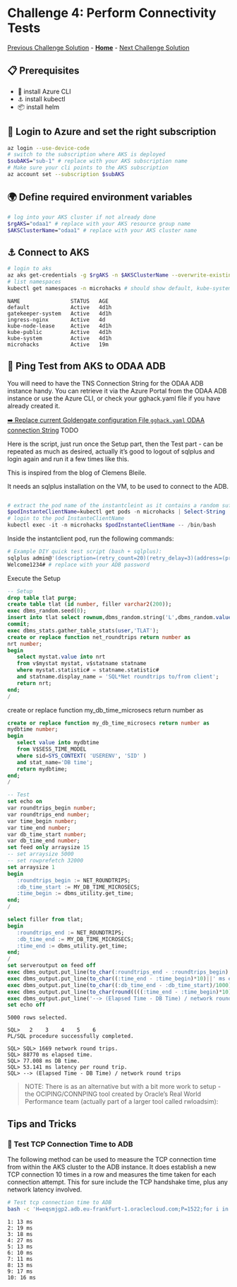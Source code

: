 # Challenge 4: Perform Connectivity Tests

[Previous Challenge Solution](solution-03.md) - **[Home](../Readme.md)** - [Next Challenge Solution](solution-05.md)

## 📋 Prerequisites

- 🔧 install Azure CLI
- ⚓ install kubectl
- 📦 install helm

## 🔐 Login to Azure and set the right subscription

~~~bash
az login --use-device-code
# switch to the subscription where AKS is deployed
$subAKS="sub-1" # replace with your AKS subscription name
# Make sure your cli points to the AKS subscription
az account set --subscription $subAKS
~~~

## 🌍 Define required environment variables

~~~bash
# log into your AKS cluster if not already done
$rgAKS="odaa1" # replace with your AKS resource group name
$AKSClusterName="odaa1" # replace with your AKS cluster name

~~~

## ⚓ Connect to AKS

~~~bash
# login to aks
az aks get-credentials -g $rgAKS -n $AKSClusterName --overwrite-existing
# list namespaces
kubectl get namespaces -n microhacks # should show default, kube-system, kube-public
~~~

~~~text
NAME                STATUS   AGE
default             Active   4d1h
gatekeeper-system   Active   4d1h
ingress-nginx       Active   4d
kube-node-lease     Active   4d1h
kube-public         Active   4d1h
kube-system         Active   4d1h
microhacks          Active   19m
~~~

## 📡 Ping Test from AKS to ODAA ADB

You will need to have the TNS Connection String for the ODAA ADB instance handy. You can retrieve it via the Azure Portal from the ODAA ADB instance or use the Azure CLI, or check your gghack.yaml file if you have already created it.

[➡️ Replace current Goldengate configuration File `gghack.yaml` ODAA connection String](#-replace-current-goldengate-configuration-file-gghackyaml-odaa-connection-string)
TODO



Here is the script, just run once the Setup part, then the Test part - can be repeated as much as desired, actually it’s good to logout of sqlplus and login again and run it a few times like this.

This is inspired from the blog of Clemens Bleile.

It needs an sqlplus installation on the VM, to be used to connect to the ADB.

~~~powershell

# extract the pod name of the instantcleint as it contains a random suffix
$podInstanteClientName=kubectl get pods -n microhacks | Select-String 'ogghack-goldengate-microhack-sample-instantclient' | ForEach-Object { ($_ -split '\s+')[0] }
# login to the pod InstanteClientName
kubectl exec -it -n microhacks $podInstanteClientName -- /bin/bash
~~~

Inside the instantclient pod, run the following commands:

~~~bash
# Example DIY quick test script (bash + sqlplus): 
sqlplus admin@'(description=(retry_count=20)(retry_delay=3)(address=(protocol=tcps)(port=1521)(host=gpdmotes.adb.eu-frankfurt-1.oraclecloud.com))(connect_data=(service_name=g6425a1dbd2e95a_odaa2_high.adb.oraclecloud.com))(security=(ssl_server_dn_match=no)))'
Welcome1234# # replace with your ADB password
~~~

Execute the Setup

~~~sql
-- Setup
drop table tlat purge;
create table tlat (id number, filler varchar2(200));
exec dbms_random.seed(0);
insert into tlat select rownum,dbms_random.string('L',dbms_random.value(100,100)) from all_objects where rownum <= 5000;
commit;
exec dbms_stats.gather_table_stats(user,'TLAT');
create or replace function net_roundtrips return number as
nrt number;
begin
   select mystat.value into nrt
   from v$mystat mystat, v$statname statname
   where mystat.statistic# = statname.statistic#
   and statname.display_name = 'SQL*Net roundtrips to/from client';
   return nrt;
end;
/
~~~

create or replace function my_db_time_microsecs return number as

~~~sql
create or replace function my_db_time_microsecs return number as
mydbtime number;
begin
   select value into mydbtime
   from V$SESS_TIME_MODEL
   where sid=SYS_CONTEXT( 'USERENV', 'SID' )
   and stat_name='DB time';
   return mydbtime;
end;
/
~~~

~~~sql
-- Test
set echo on
var roundtrips_begin number;
var roundtrips_end number;
var time_begin number;
var time_end number;
var db_time_start number;
var db_time_end number;
set feed only arraysize 15
-- set arraysize 5000
-- set rowprefetch 32000
set arraysize 1
begin
   :roundtrips_begin := NET_ROUNDTRIPS;
   :db_time_start := MY_DB_TIME_MICROSECS;
   :time_begin := dbms_utility.get_time;
end;
/
~~~

~~~sql
select filler from tlat;
begin
   :roundtrips_end := NET_ROUNDTRIPS;
   :db_time_end := MY_DB_TIME_MICROSECS;
   :time_end := dbms_utility.get_time;
end;
/
set serveroutput on feed off
exec dbms_output.put_line(to_char(:roundtrips_end - :roundtrips_begin)||' network round trips.');
exec dbms_output.put_line(to_char((:time_end - :time_begin)*10)||' ms elapsed time.');
exec dbms_output.put_line(to_char((:db_time_end - :db_time_start)/1000)||' ms DB time.');
exec dbms_output.put_line(to_char(round((((:time_end - :time_begin)*10)-((:db_time_end - :db_time_start)/1000))/(:roundtrips_end - :roundtrips_begin),3))||' ms latency per round trip.');
exec dbms_output.put_line('--> (Elapsed Time - DB Time) / network round trips');
set echo off
~~~

~~~text
5000 rows selected.

SQL>   2    3    4    5    6
PL/SQL procedure successfully completed.

SQL> SQL> 1669 network round trips.
SQL> 88770 ms elapsed time.
SQL> 77.008 ms DB time.
SQL> 53.141 ms latency per round trip.
SQL> --> (Elapsed Time - DB Time) / network round trips
~~~
 

> NOTE: There is as an alternative but with a bit more work to setup - the OCIPING/CONNPING tool created by Oracle’s Real World Performance team (actually part of a larger tool called rwloadsim):

## Tips and Tricks

### 📶 Test TCP Connection Time to ADB 

The following method can be used to measure the TCP connection time from within the AKS cluster to the ADB instance.
It does establish a new TCP connection 10 times in a row and measures the time taken for each connection attempt.
This for sure include the TCP handshake time, plus any network latency involved.

~~~bash
# Test tcp connection time to ADB
bash -c 'H=eqsmjgp2.adb.eu-frankfurt-1.oraclecloud.com;P=1522;for i in {1..10};do t0=$(date +%s%3N);(echo >/dev/tcp/$H/$P) &>/dev/null && dt=$(( $(date +%s%3N)-t0 )) || dt=-1;echo "$i: ${dt} ms";sleep 1;done'
~~~

~~~text
1: 13 ms
2: 19 ms
3: 18 ms
4: 27 ms
5: 13 ms
6: 10 ms
7: 11 ms
8: 13 ms
9: 17 ms
10: 16 ms
~~~


